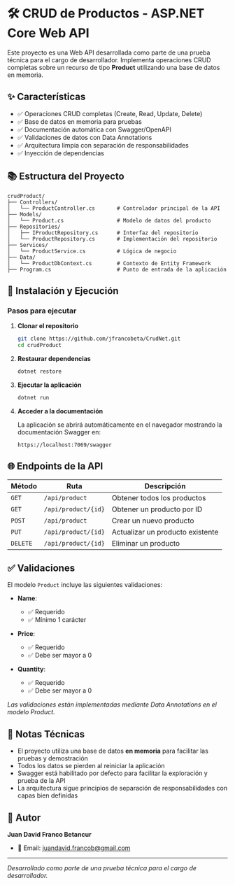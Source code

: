 # 🛠️ CRUD de Productos - ASP.NET Core Web API

Este proyecto es una Web API desarrollada como parte de una prueba técnica para el cargo de desarrollador. Implementa operaciones CRUD completas sobre un recurso de tipo **Product** utilizando una base de datos en memoria.


## ✨ Características

- ✅ Operaciones CRUD completas (Create, Read, Update, Delete)
- ✅ Base de datos en memoria para pruebas
- ✅ Documentación automática con Swagger/OpenAPI
- ✅ Validaciones de datos con Data Annotations
- ✅ Arquitectura limpia con separación de responsabilidades
- ✅ Inyección de dependencias

## 📚 Estructura del Proyecto

```
crudProduct/
├── Controllers/
│   └── ProductController.cs       # Controlador principal de la API
├── Models/
│   └── Product.cs                 # Modelo de datos del producto
├── Repositories/
│   ├── IProductRepository.cs      # Interfaz del repositorio
│   └── ProductRepository.cs       # Implementación del repositorio
├── Services/
│   └── ProductService.cs          # Lógica de negocio
├── Data/
│   └── ProductDbContext.cs        # Contexto de Entity Framework 
├── Program.cs                     # Punto de entrada de la aplicación
```

## 🚀 Instalación y Ejecución

### Pasos para ejecutar

1. **Clonar el repositorio**
   ```bash
   git clone https://github.com/jfrancobeta/CrudNet.git
   cd crudProduct
   ```

2. **Restaurar dependencias**
   ```bash
   dotnet restore
   ```

3. **Ejecutar la aplicación**
   ```bash
   dotnet run
   ```

4. **Acceder a la documentación**
   
   La aplicación se abrirá automáticamente en el navegador mostrando la documentación Swagger en:
   ```
   https://localhost:7069/swagger
   ```

## 🌐 Endpoints de la API

| Método | Ruta | Descripción |
|--------|------|-------------|
| `GET` | `/api/product` | Obtener todos los productos |
| `GET` | `/api/product/{id}` | Obtener un producto por ID | 
| `POST` | `/api/product` | Crear un nuevo producto | 
| `PUT` | `/api/product/{id}` | Actualizar un producto existente | 
| `DELETE` | `/api/product/{id}` | Eliminar un producto | 

## ✅ Validaciones

El modelo `Product` incluye las siguientes validaciones:

- **Name**: 
  - ✅ Requerido
  - ✅ Mínimo 1 carácter
  
- **Price**: 
  - ✅ Requerido
  - ✅ Debe ser mayor a 0
  
- **Quantity**: 
  - ✅ Requerido
  - ✅ Debe ser mayor a 0

*Las validaciones están implementadas mediante Data Annotations en el modelo Product.*


## 🧠 Notas Técnicas

- El proyecto utiliza una base de datos **en memoria** para facilitar las pruebas y demostración
- Todos los datos se pierden al reiniciar la aplicación
- Swagger está habilitado por defecto para facilitar la exploración y prueba de la API
- La arquitectura sigue principios de separación de responsabilidades con capas bien definidas


## 📌 Autor

**Juan David Franco Betancur**
- 📧 Email: juandavid.francob@gmail.com


---

*Desarrollado como parte de una prueba técnica para el cargo de desarrollador.*
